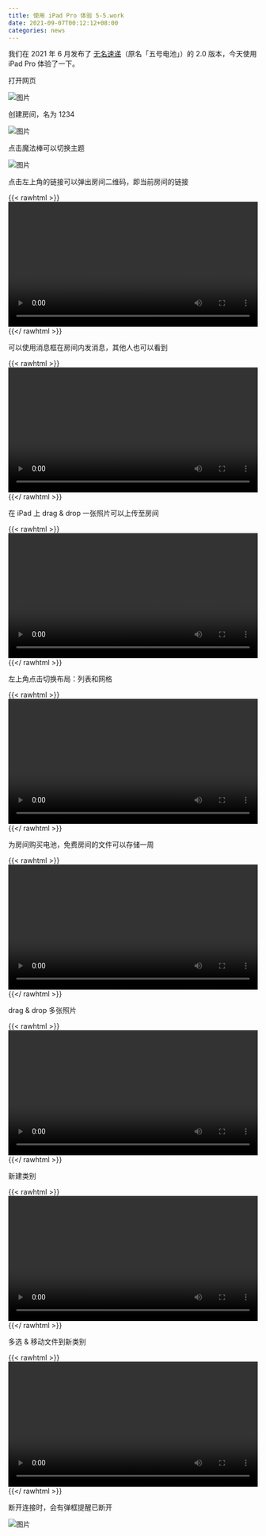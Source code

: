 ```yaml
---
title: 使用 iPad Pro 体验 5-5.work
date: 2021-09-07T00:12:12+08:00
categories: news
---
```


我们在 2021 年 6 月发布了 [无名速递](https://5-5.work)（原名「五号电池」）的 2.0 版本，今天使用 iPad Pro 体验了一下。

打开网页

![图片](assets/IMG_1.png)

创建房间，名为 1234

![图片](assets/IMG_2.png)

点击魔法棒可以切换主题

![图片](assets/IMG_3.png)

点击左上角的链接可以弹出房间二维码，即当前房间的链接

{{< rawhtml >}}
<video controls width=100%>
    <source src="assets/qrcode.mov">
</video>
{{</ rawhtml >}}

可以使用消息框在房间内发消息，其他人也可以看到

{{< rawhtml >}}
<video controls width=100%>
    <source src="assets/message.MP4" type="video/mp4">
</video>
{{</ rawhtml >}}

在 iPad 上 drag & drop 一张照片可以上传至房间

{{< rawhtml >}}
<video controls width=100%>
    <source src="assets/add1photo.MP4" type="video/mp4">
</video>
{{</ rawhtml >}}

左上角点击切换布局：列表和网格

{{< rawhtml >}}
<video controls width=100%>
    <source src="assets/layout.MP4" type="video/mp4">
</video>
{{</ rawhtml >}}

为房间购买电池，免费房间的文件可以存储一周

{{< rawhtml >}}
<video controls width=100%>
    <source src="assets/payment.MP4" type="video/mp4">
</video>
{{</ rawhtml >}}

drag & drop 多张照片

{{< rawhtml >}}
<video controls width=100%>
    <source src="assets/add_photos.MP4" type="video/mp4">
</video>
{{</ rawhtml >}}

新建类别

{{< rawhtml >}}
<video controls width=100%>
    <source src="assets/add_category.MP4" type="video/mp4">
</video>
{{</ rawhtml >}}

多选 & 移动文件到新类别

{{< rawhtml >}}
<video controls width=100%>
    <source src="assets/layout.MP4" type="video/mp4">
</video>
{{</ rawhtml >}}

断开连接时，会有弹框提醒已断开

![图片](assets/IMG_4.png)